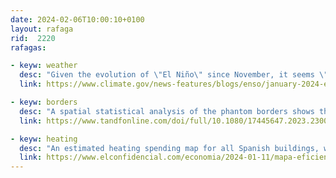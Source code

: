```yaml
---
date: 2024-02-06T10:00:10+0100
layout: rafaga
rid:  2220
rafagas:

- keyw: weather
  desc: "Given the evolution of \"El Niño\" since November, it seems \"La Niña\" will also be very active this year, and we can expect even more weather changes worldwide"
  link: https://www.climate.gov/news-features/blogs/enso/january-2024-el-nino-update-birds

- keyw: borders
  desc: "A spatial statistical analysis of the phantom borders shows that decades-old administrative boundaries still present as sociogeographical differences somehow"
  link: https://www.tandfonline.com/doi/full/10.1080/17445647.2023.2300260

- keyw: heating
  desc: "An estimated heating spending map for all Spanish buildings, with an approximate valuation of the building rehabilitation to meet 2050 decarbonization objectives"
  link: https://www.elconfidencial.com/economia/2024-01-11/mapa-eficiencia-energetica-calefaccion-edificio-rehabilitacion_3796426/
---
```

